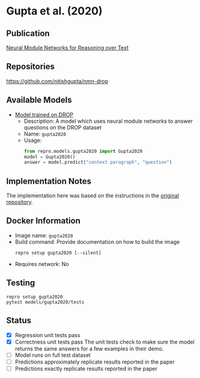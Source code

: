 # Gupta et al. (2020)

## Publication
[Neural Module Networks for Reasoning over Text](https://arxiv.org/abs/1912.04971)

## Repositories
https://github.com/nitishgupta/nmn-drop

## Available Models
- [Model trained on DROP](https://drive.google.com/drive/folders/1N1gCOJPndF2BHOMU-igV3X_SCdizGFbf)
  - Description: A model which uses neural module networks to answer questions on the DROP dataset 
  - Name: `gupta2020`
  - Usage:
    ```python
    from repro.models.gupta2020 import Gupta2020
    model = Gupta2020()
    answer = model.predict("context paragraph", "question")
    ```
    
## Implementation Notes
The implementation here was based on the instructions in the [original repository](https://github.com/nitishgupta/nmn-drop).
    
## Docker Information
- Image name: `gupta2020`
- Build command: Provide documentation on how to build the image
  ```
  repro setup gupta2020 [--silent]
  ```
- Requires network: No
  
## Testing
```
repro setup gupta2020
pytest models/gupta2020/tests
```

## Status
- [x] Regression unit tests pass
- [x] Correctness unit tests pass
The unit tests check to make sure the model returns the same answers for a few examples in their demo.
- [ ] Model runs on full test dataset
- [ ] Predictions approximately replicate results reported in the paper
- [ ] Predictions exactly replicate results reported in the paper
